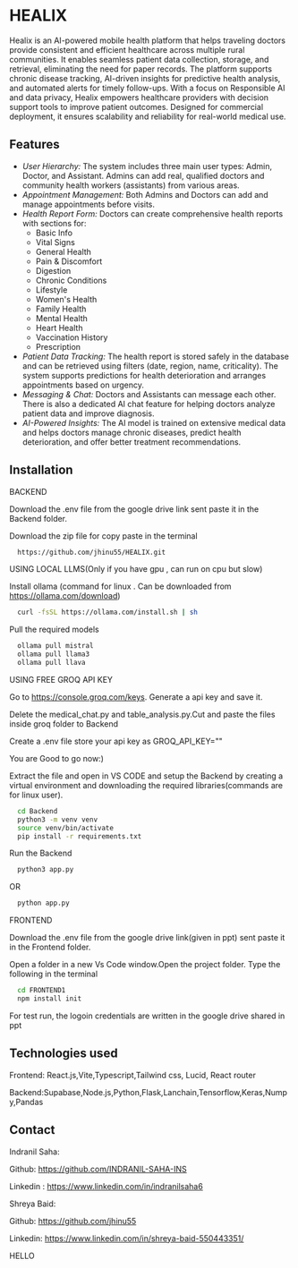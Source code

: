 
# HEALIX

Healix is an AI-powered mobile health platform that helps traveling doctors provide consistent and efficient healthcare across multiple rural communities. It enables seamless patient data collection, storage, and retrieval, eliminating the need for paper records. The platform supports chronic disease tracking, AI-driven insights for predictive health analysis, and automated alerts for timely follow-ups. With a focus on Responsible AI and data privacy, Healix empowers healthcare providers with decision support tools to improve patient outcomes. Designed for commercial deployment, it ensures scalability and reliability for real-world medical use.


## Features

- *User Hierarchy:* The system includes three main user types: Admin, Doctor, and Assistant. Admins can add real, qualified doctors and community health workers (assistants) from various areas.
- *Appointment Management:* Both Admins and Doctors can add and manage appointments before visits.
- *Health Report Form:* Doctors can create comprehensive health reports with sections for:
  - Basic Info
  - Vital Signs
  - General Health
  - Pain & Discomfort
  - Digestion
  - Chronic Conditions
  - Lifestyle
  - Women's Health
  - Family Health
  - Mental Health
  - Heart Health
  - Vaccination History
  - Prescription
- *Patient Data Tracking:* The health report is stored safely in the database and can be retrieved using filters (date, region, name, criticality). The system supports predictions for health deterioration and arranges appointments based on urgency.
- *Messaging & Chat:* Doctors and Assistants can message each other. There is also a dedicated AI chat feature for helping doctors analyze patient data and improve diagnosis.
- *AI-Powered Insights:* The AI model is trained on extensive medical data and helps doctors manage chronic diseases, predict health deterioration, and offer better treatment recommendations.
## Installation

BACKEND

Download the .env file from the google drive link sent paste it in the Backend folder.

Download the zip file for copy paste in the terminal
```bash
  https://github.com/jhinu55/HEALIX.git
```
USING LOCAL LLMS(Only if you have gpu , can run on cpu but slow)

Install ollama (command for linux . Can be downloaded from https://ollama.com/download)
```bash
  curl -fsSL https://ollama.com/install.sh | sh
```
Pull the required models
```bash
  ollama pull mistral
  ollama pull llama3
  ollama pull llava
```

USING FREE GROQ API KEY

Go to https://console.groq.com/keys. Generate a api key and save it.

Delete the medical_chat.py and table_analysis.py.Cut and paste the files inside groq folder to Backend

Create a .env file store your api key as GROQ_API_KEY="<paste actual api key here>" 

You are Good to go now:)

Extract the file and open in VS CODE and setup the Backend by creating a virtual environment and downloading the required libraries(commands are for linux user).
```bash
  cd Backend 
  python3 -m venv venv
  source venv/bin/activate
  pip install -r requirements.txt
```
Run the Backend
```bash
  python3 app.py 
```
OR
```bash
  python app.py
```



FRONTEND

Download the .env file from the google drive link(given in ppt) sent paste it in the Frontend folder.

Open a folder in a new Vs Code window.Open the project folder. Type the following in the terminal
```bash
  cd FRONTEND1
  npm install init
```

For test run, the logoin credentials are written in the google drive shared in ppt


## Technologies used
Frontend: React.js,Vite,Typescript,Tailwind css, Lucid, React router

Backend:Supabase,Node.js,Python,Flask,Lanchain,Tensorflow,Keras,Numpy,Pandas

## Contact


Indranil Saha:

Github: https://github.com/INDRANIL-SAHA-INS

Linkedin : https://www.linkedin.com/in/indranilsaha6

Shreya Baid: 

Github: https://github.com/jhinu55

Linkedin: https://www.linkedin.com/in/shreya-baid-550443351/

HELLO



